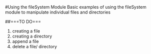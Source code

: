 #Using the fileSystem Module
Basic examples of using the fileSystem module to manipulate individual files and directories

##===TO DO===
1. creating a file
2. creating a directory
3. append a file
4. delete a file/ directory
